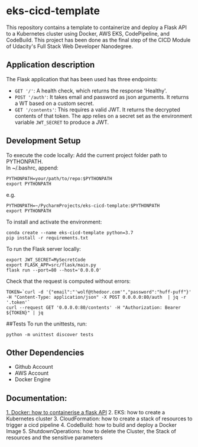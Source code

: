 # eks-cicd-template
This repository contains a template to containerize and deploy a Flask API 
to a Kubernetes cluster using Docker, AWS EKS, CodePipeline, and CodeBuild.
This project has been done as the final step of the CICD Module 
of Udacity's Full Stack Web Developer Nanodegree.

## Application description
The Flask application that has been used has three endpoints:
- `GET '/'`: A health check, which returns the response 'Healthy'. 
- `POST '/auth'`: It takes email and password as json arguments. It returns a WT based on a custom secret.
- `GET '/contents'`: This requires a valid JWT. It returns the decrypted contents of that token. 
The app relies on a secret set as the environment variable `JWT_SECRET` to produce a JWT. 

## Development Setup
To execute the code locally:
Add the current project folder path to PYTHONPATH.  
In ~/.bashrc, append:
```
PYTHONPATH=your/path/to/repo:$PYTHONPATH 
export PYTHONPATH
```
e.g.
```
PYTHONPATH=~/PycharmProjects/eks-cicd-template:$PYTHONPATH 
export PYTHONPATH
```

To install and activate the environment:
```
conda create --name eks-cicd-template python=3.7
pip install -r requirements.txt
```

To run the Flask server locally:
```
export JWT_SECRET=MySecretCode
export FLASK_APP=src/flask/main.py
flask run --port=80 --host='0.0.0.0'
```

Check that the request is computed without errors:
```
TOKEN=`curl -d '{"email":"'wolf@thedoor.com'","password":"huff-puff"}' -H "Content-Type: application/json" -X POST 0.0.0.0:80/auth  | jq -r '.token'`
curl --request GET '0.0.0.0:80/contents' -H "Authorization: Bearer ${TOKEN}" | jq 
```

##Tests
To run the unittests, run:
```
python -m unittest discover tests
```

## Other Dependencies
- Github Account
- AWS Account
- Docker Engine
     
## Documentation:
[1. Docker: how to containerise a flask API](./docs/1-docker.md)
2. EKS: how to create a Kubernetes cluster
3. CloudFormation: how to create a stack of resources to trigger a cicd pipeline
4. CodeBuild: how to build and deploy a Docker Image
5. ShutdownOperations: how to delete the Cluster, the Stack of resources and the sensitive parameters

